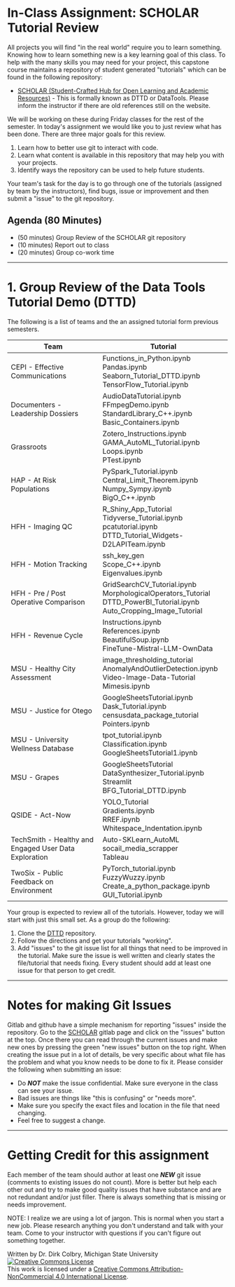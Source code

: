 # In-Class Assignment: SCHOLAR Tutorial Review

All projects you will find "in the real world" require you to learn something. Knowing how to learn something new is a key learning goal of this class. To help with the many skills you may need for your project, this capstone course maintains a repository of student generated "tutorials" which can be found in the following repository:

* [SCHOLAR (Student-Crafted Hub for Open Learning and Academic Resources)](https://gitlab.msu.edu/CMSE/SCHOLAR) - This is formally known as DTTD or DataTools. Please inform the instructor if there are old references still on the website. 

We will be working on these during Friday classes for the rest of the semester. In today's assignment we would like you to just review what has been done.  There are three major goals for this review.

1. Learn how to better use git to interact with code.
2. Learn what content is available in this repository that may help you with your projects.
3. Identify ways the repository can be used to help future students.  

Your team's task for the day is to go through one of the tutorials (assigned by team by the instructors), find bugs, issue or improvement and then submit a "issue" to the git repository. 

## Agenda (80 Minutes)
- (50 minutes) Group Review of the SCHOLAR git repository
- (10 minutes) Report out to class
- (20 minutes) Group co-work time


----
<a name="Group_programming_Project"></a>
# 1. Group Review of the Data Tools Tutorial Demo (DTTD)

The following is a list of teams and the an assigned tutorial form previous semesters.  

| Team | Tutorial|
|---|---------|
|CEPI - Effective Communications | Functions_in_Python.ipynb<br>Pandas.ipynb<br>Seaborn_Tutorial_DTTD.ipynb<br>TensorFlow_Tutorial.ipynb<br>|
|Documenters - Leadership Dossiers | AudioDataTutorial.ipynb<br>FFmpegDemo.ipynb<br>StandardLibrary_C++.ipynb<br>Basic_Containers.ipynb<br>|
|Grassroots | Zotero_Instructions.ipynb<br>GAMA_AutoML_Tutorial.ipynb<br>Loops.ipynb<br>PTest.ipynb<br>|
|HAP - At Risk Populations | PySpark_Tutorial.ipynb<br>Central_Limit_Theorem.ipynb<br>Numpy_Sympy.ipynb<br>BigO_C++.ipynb<br>|
|HFH - Imaging QC | R_Shiny_App_Tutorial<br>Tidyverse_Tutorial.ipynb<br>pcatutorial.ipynb<br>DTTD_Tutorial_Widgets-D2LAPITeam.ipynb<br>|
|HFH - Motion Tracking | ssh_key_gen<br>Scope_C++.ipynb<br>Eigenvalues.ipynb<br>|
|HFH - Pre / Post Operative Comparison | GridSearchCV_Tutorial.ipynb<br>MorphologicalOperators_Tutorial<br>DTTD_PowerBI_Tutorial.ipynb<br>Auto_Cropping_Image_Tutorial<br>|
|HFH - Revenue Cycle | Instructions.ipynb<br>References.ipynb<br>BeautifulSoup.ipynb<br>FineTune-Mistral-LLM-OwnData<br>|
|MSU - Healthy City Assessment | image_thresholding_tutorial<br>AnomalyAndOutlierDetection.ipynb<br>Video-Image-Data-Tutorial<br>Mimesis.ipynb<br>|
|MSU - Justice for Otego | GoogleSheetsTutorial.ipynb<br>Dask_Tutorial.ipynb<br>censusdata_package_tutorial<br>Pointers.ipynb<br>|
|MSU - University Wellness Database | tpot_tutorial.ipynb<br>Classification.ipynb<br>GoogleSheetsTutorial1.ipynb<br>|
|MSU - Grapes | GoogleSheetsTutorial<br>DataSynthesizer_Tutorial.ipynb<br>Streamlit<br>BFG_Tutorial_DTTD.ipynb<br>|
|QSIDE - Act-Now | YOLO_Tutorial<br>Gradients.ipynb<br>RREF.ipynb<br>Whitespace_Indentation.ipynb<br>|
|TechSmith - Healthy and Engaged User Data Exploration   | Auto-SKLearn_AutoML<br>socail_media_scrapper<br>Tableau<br>|
|TwoSix - Public Feedback on Environment | PyTorch_tutorial.ipynb<br>FuzzyWuzzy.ipynb<br>Create_a_python_package.ipynb<br>GUI_Tutorial.ipynb<br>|




Your group is expected to review all of the tutorials. However, today we will start with just this small set.  As a group do the following:

1. Clone the [DTTD](https://gitlab.msu.edu/CMSE/datatools_tutorial_demo) repository.
2. Follow the directions and get your tutorials "working". 
3. Add "issues" to the git issue list for all things that need to be improved in the tutorial. Make sure the issue is well written and clearly states the file/tutorial that needs fixing.  Every student should add at least one issue for that person to get credit.


---

# Notes for making Git Issues

Gitlab and github have a simple mechanism for reporting "issues" inside the repository.  Go to the [SCHOLAR](https://gitlab.msu.edu/CMSE/SCHOLAR) gitlab page and click on the "issues" button at the top.  Once there you can read through the current issues and make new ones by pressing the green "new issues" button on the top right.  When creating the issue put in a lot of details, be very specific about what file has the problem and what you know needs to be done to fix it.  Please consider the following when submitting an issue:

- Do ***NOT*** make the issue confidential. Make sure everyone in the class can see your issue.
- Bad issues are things like "this is confusing" or "needs more". 
- Make sure you specify the exact files and location in the file that need changing.
- Feel free to suggest a change. 


---

# Getting Credit for this assignment

Each member of the team should author at least one ***NEW*** git issue (comments to existing issues do not count). More is better but help each other out and try to make good quality issues that have substance and are not redundant and/or just filler.  There is always something that is missing or needs improvement. 

NOTE: I realize we are using a lot of jargon. This is normal when you start a new job. Please research anything you don't understand and talk with your team. Come to your instructor with questions if you can't figure out something 
together. 


Written by Dr. Dirk Colbry, Michigan State University
<a rel="license" href="http://creativecommons.org/licenses/by-nc/4.0/"><img alt="Creative Commons License" style="border-width:0" src="https://i.creativecommons.org/l/by-nc/4.0/88x31.png" /></a><br />This work is licensed under a <a rel="license" href="http://creativecommons.org/licenses/by-nc/4.0/">Creative Commons Attribution-NonCommercial 4.0 International License</a>.
